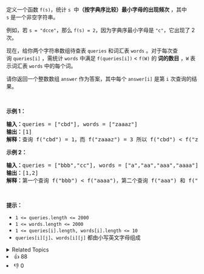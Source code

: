 <p>定义一个函数&nbsp;<code>f(s)</code>，统计&nbsp;<code>s</code> &nbsp;中<strong>（按字典序比较）最小字母的出现频次</strong> ，其中 <code>s</code>&nbsp;是一个非空字符串。</p>

<p>例如，若&nbsp;<code>s = "dcce"</code>，那么&nbsp;<code>f(s) = 2</code>，因为字典序最小字母是&nbsp;<code>"c"</code>，它出现了&nbsp;2 次。</p>

<p>现在，给你两个字符串数组待查表&nbsp;<code>queries</code>&nbsp;和词汇表&nbsp;<code>words</code> 。对于每次查询&nbsp;<code>queries[i]</code> ，需统计 <code>words</code> 中满足&nbsp;<code>f(queries[i])</code>&nbsp;&lt; <code>f(W)</code>&nbsp;的<strong> 词的数目</strong> ，<code>W</code> 表示词汇表&nbsp;<code>words</code>&nbsp;中的每个词。</p>

<p>请你返回一个整数数组&nbsp;<code>answer</code>&nbsp;作为答案，其中每个&nbsp;<code>answer[i]</code>&nbsp;是第 <code>i</code> 次查询的结果。</p>

<p>&nbsp;</p>

<p><strong>示例 1：</strong></p>

<pre>
<strong>输入：</strong>queries = ["cbd"], words = ["zaaaz"]
<strong>输出：</strong>[1]
<strong>解释：</strong>查询 f("cbd") = 1，而 f("zaaaz") = 3 所以 f("cbd") &lt; f("zaaaz")。
</pre>

<p><strong>示例 2：</strong></p>

<pre>
<strong>输入：</strong>queries = ["bbb","cc"], words = ["a","aa","aaa","aaaa"]
<strong>输出：</strong>[1,2]
<strong>解释：</strong>第一个查询 f("bbb") &lt; f("aaaa")，第二个查询 f("aaa") 和 f("aaaa") 都 &gt; f("cc")。
</pre>

<p>&nbsp;</p>

<p><strong>提示：</strong></p>

<ul> 
 <li><code>1 &lt;= queries.length &lt;= 2000</code></li> 
 <li><code>1 &lt;= words.length &lt;= 2000</code></li> 
 <li><code>1 &lt;= queries[i].length, words[i].length &lt;= 10</code></li> 
 <li><code>queries[i][j]</code>、<code>words[i][j]</code> 都由小写英文字母组成</li> 
</ul>

<div><details><summary>Related Topics</summary><div><li>数组</li><li>哈希表</li><li>字符串</li><li>二分查找</li><li>排序</li></div></details></div>
<div><li>👍 88</li><li>👎 0</li></div>